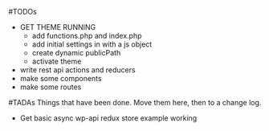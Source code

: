 #TODOs
- GET THEME RUNNING
	- add functions.php and index.php
	- add initial settings in with a js object
	- create dynamic publicPath
	- activate theme
- write rest api actions and reducers
- make some components
- make some routes

#TADAs
Things that have been done. Move them here, then to a change log.
- Get basic async wp-api redux store example working